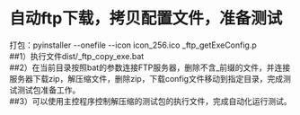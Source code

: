 自动ftp下载，拷贝配置文件，准备测试
====
打包：pyinstaller --onefile --icon icon_256.ico _ftp_getExeConfig.p<br/>
  ##1）执行文件dist/_ftp_copy_exe.bat<br/>
  ##2）在当前目录按照bat的参数连接FTP服务器，删除不含_前缀的文件，并连接服务器下载zip，解压缩文件，删除zip，下载config文件移动到指定目录，完成测试测试包准备工作。<br/>
  ##3）可以使用主控程序控制解压缩的测试包的执行文件，完成自动化运行测试。<br/>
